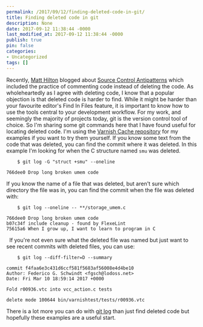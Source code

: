 ```yaml
---
permalink: /2017/09/12/finding-deleted-code-in-git/
title: Finding deleted code in git
description: None
date: 2017-09-12 11:38:44 -0000
last_modified_at: 2017-09-12 11:38:44 -0000
publish: true
pin: false
categories:
- Uncategorized
tags: []
---
```

Recently, [Matt Hilton](https://twitter.com/mjhilton_) blogged about [Source Control Antipatterns](https://www.mjhilton.net/2017/09/06/source-control-antipatterns/) which included the practice of commenting code instead of deleting the code. As wholeheartedly as I agree with deleting code, I know that a popular objection is that deleted code is harder to find. While it might be harder than your favourite editor's Find In Files feature, it is important to know how to use the tools central to your development workflow. For my work, and seemingly the majority of projects today, git is the version control tool of choice. So I'm sharing some git commands here that I have found useful for locating deleted code. I'm using the [Varnish Cache repository](https://github.com/varnishcache/varnish-cache) for my examples if you want to try them yourself. If you know some text from the code that was deleted, you can find the commit where it was deleted. In this example I'm looking for when the C structure named `smu` was deleted.
  
        $ git log -G "struct +smu" --oneline
    
    766dee0 Drop long broken umem code

If you know the name of a file that was deleted, but aren't sure which directory the file was in, you can find the commit when the file was deleted with:
  
        $ git log --oneline -- **/storage_umem.c
    
    766dee0 Drop long broken umem code
    b07c34f include cleanup - found by FlexeLint
    75615a6 When I grow up, I want to learn to program in C

  If you're not even sure what the deleted file was named but just want to see recent commits with deleted files, you can use:
  
        $ git log --diff-filter=D --summary
    
    commit f4faa6e3c431d6ccf581f5683af56008e4d4be10
    Author: Federico G. Schwindt <fgsch@lodoss.net>
    Date: Fri Mar 10 18:59:14 2017 +0000
    
    Fold r00936.vtc into vcc_action.c tests
    
    delete mode 100644 bin/varnishtest/tests/r00936.vtc

There is a lot more you can do with [git log](https://git-scm.com/docs/git-log) than just find deleted code but hopefully these examples are a useful start.
